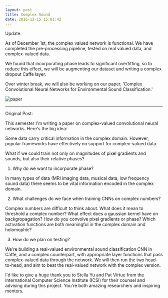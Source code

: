 ```yaml
---
layout: post
title: Complex Sound
date: 2016-12-15 15:01:42
---
```


Update:

As of December 1st, the complex valued network is functional. We have completed the pre-processing pipeline, tested on real valued data, and complex-valued data. 

We found that incorporating phase leads to significant overfitting, so to reduce this effect, we will be augmenting our dataset and writing a complex dropout Caffe layer.

Over winter break, we will also be working on our paper, 'Complex Convolutional Neural Networks for Environmental Sound Classification.'

![paper](https://raw.githubusercontent.com/rileyedmunds/rileyedmunds.github.io/master/images/paper.png)


---

Original Post:

This semester I'm writing a paper on complex-valued convolutional neural networks. Here's the big idea:

Some data carry critical information in the complex domain. However, popular frameworks have effectively no support for complex-valued data.

What if we could train not only on magnitudes of pixel gradients and sounds, but also their relative phases?


1. Why do we want to incorporate phase?

In many types of data (MRI imaging data, musical data, low frequency sound data) there seems to be vital information encoded in the complex domain.

2. What challenges do we face when training CNNs on complex numbers?

Complex numbers are difficult to think about. What does it mean to threshold a complex number? What effect does a gaussian kernel have on backgropagation? How do you convolve pixel gradients or phase? Which activation functions are both meaningful in the complex domain and holomophic?

3. How do we plan on testing?

We're building a real-valued environmental sound classification CNN in Caffe, and a complex counterpart, with appropriate layer functions that pass complex-valued data through the network. We will then run the two head-to-head, and aim to beat the real-valued network with the complex version.

I'd like to give a huge thank you to Stella Yu and Pat Virtue from the International Computer Science Institute (ICSI) for their counsel and advising during this project. You're both amazing researchers and inspiring mentors.




